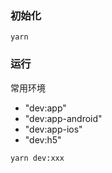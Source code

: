 ### 初始化

```
yarn
```

### 运行

常用环境

- "dev:app"
- "dev:app-android"
- "dev:app-ios"
- "dev:h5"

```
yarn dev:xxx

```
